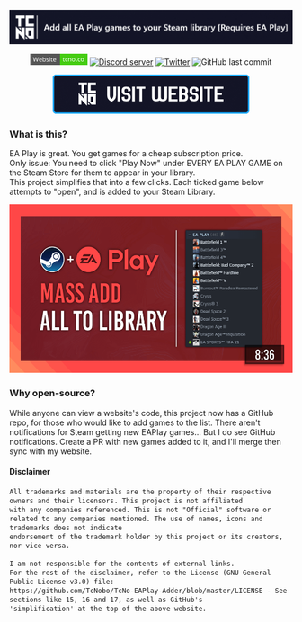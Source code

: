 <p align="center">
  <a href="https://tcno.co/">
    <img src="/other/Banner.png"></a>
</p>
<p align="center">
  <a href="https://tcno.co/">
    <img alt="Website" src="/other/web.svg" height=20"></a>
  <a href="https://s.tcno.co/AccSwitcherDiscord">
    <img alt="Discord server" src="https://img.shields.io/discord/217649733915770880?label=Discord&logo=discord&style=flat-square"></a>
  <a href="https://twitter.com/TcNobo">
    <img alt="Twitter" src="https://img.shields.io/twitter/follow/TcNobo?label=Follow%20%40TcNobo&logo=Twitter&style=flat-square"></a>
  <img alt="GitHub last commit" src="https://img.shields.io/github/last-commit/TcNobo/TcNo-EAPlay-Adder?logo=GitHub&style=flat-square">
</p>

<p align="center"><a target="_blank" href="https://tcno.co/Projects/EAPlayAdder/">
  <img alt="Download latest" src="/other/ViewWebsite.png" height=70"></a>
</p>
 
### What is this?

EA Play is great. You get games for a cheap subscription price.  
Only issue: You need to click "Play Now" under EVERY EA PLAY GAME on the Steam Store for them to appear in your library.  
This project simplifies that into a few clicks. Each ticked game below attempts to "open", and is added to your Steam Library.

<p align="center">
	<a href="https://youtu.be/8dyyfvfuYIY">
	    <img alt="Website" src="/other/Guide.png" target="_blank" height=300">
	</a>
</p>

### Why open-source?

While anyone can view a website's code, this project now has a GitHub repo, for those who would like to add games to the list. There aren't notifications for Steam getting new EAPlay games... But I do see GitHub notifications. Create a PR with new games added to it, and I'll merge then sync with my website.


#### Disclaimer

```
All trademarks and materials are the property of their respective owners and their licensors. This project is not affiliated
with any companies referenced. This is not "Official" software or related to any companies mentioned. The use of names, icons and trademarks does not indicate
endorsement of the trademark holder by this project or its creators, nor vice versa.

I am not responsible for the contents of external links.
For the rest of the disclaimer, refer to the License (GNU General Public License v3.0) file:
https://github.com/TcNobo/TcNo-EAPlay-Adder/blob/master/LICENSE - See sections like 15, 16 and 17, as well as GitHub's
'simplification' at the top of the above website.

```